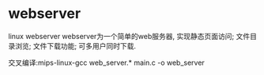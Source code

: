 # webserver
linux webserver
webserver为一个简单的web服务器, 实现静态页面访问;
文件目录浏览;
文件下载功能;
可多用户同时下载.

交叉编译:mips-linux-gcc web_server.* main.c -o web_server
